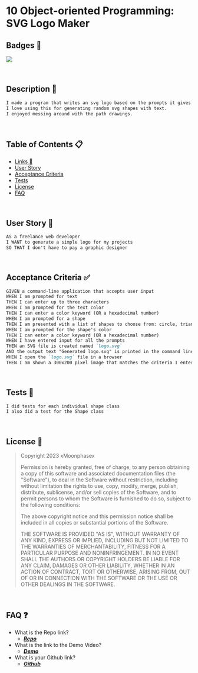 # 10 Object-oriented Programming: SVG Logo Maker

## Badges 📛
[![](https://img.shields.io/static/v1?label=License&message=MIT+License&color=blueviolet)](#license)

<br>

## Description 📝

```md
I made a program that writes an svg logo based on the prompts it gives.
I love using this for generating random svg shapes with text.
I enjoyed messing around with the path drawings.
```

<br>

## Table of Contents 📋

- [Links 🔗](#faq)
- [User Story](#uS)
- [Acceptance Criteria](#aC)
- [Tests](#tests)
- [License](#license)
- [FAQ](#faq)

<br>
<a id="uS"></a>

## User Story 📘

```md
AS a freelance web developer
I WANT to generate a simple logo for my projects
SO THAT I don't have to pay a graphic designer
```
<br>
<a id="aC"></a>

## Acceptance Criteria ✅

```md
GIVEN a command-line application that accepts user input
WHEN I am prompted for text
THEN I can enter up to three characters
WHEN I am prompted for the text color
THEN I can enter a color keyword (OR a hexadecimal number)
WHEN I am prompted for a shape
THEN I am presented with a list of shapes to choose from: circle, triangle, and square
WHEN I am prompted for the shape's color
THEN I can enter a color keyword (OR a hexadecimal number)
WHEN I have entered input for all the prompts
THEN an SVG file is created named `logo.svg`
AND the output text "Generated logo.svg" is printed in the command line
WHEN I open the `logo.svg` file in a browser
THEN I am shown a 300x200 pixel image that matches the criteria I entered
```
<br>
<a id="tests"></a>

## Tests 🧪


```md
I did tests for each individual shape class
I also did a test for the Shape class
```
<br>
<a id="license"></a>

## License 	🔑


> Copyright 2023 xMoonphasex
>
> Permission is hereby granted, free of charge, to any person obtaining a copy of this software and associated documentation files (the "Software"), to deal in the Software without restriction, including without limitation the rights to use, copy, modify, merge, publish, distribute, sublicense, and/or sell copies of the Software, and to permit persons to whom the Software is furnished to do so, subject to the following conditions:
>
> The above copyright notice and this permission notice shall be included in all copies or substantial portions of the Software.
>
> THE SOFTWARE IS PROVIDED "AS IS", WITHOUT WARRANTY OF ANY KIND, EXPRESS OR IMPLIED, INCLUDING BUT NOT LIMITED TO THE WARRANTIES OF MERCHANTABILITY, FITNESS FOR A PARTICULAR PURPOSE AND NONINFRINGEMENT. IN NO EVENT SHALL THE AUTHORS OR COPYRIGHT HOLDERS BE LIABLE FOR ANY CLAIM, DAMAGES OR OTHER LIABILITY, WHETHER IN AN ACTION OF CONTRACT, TORT OR OTHERWISE, ARISING FROM, OUT OF OR IN CONNECTION WITH THE SOFTWARE OR THE USE OR OTHER DEALINGS IN THE SOFTWARE.


<br>

<a id="faq"></a>

## FAQ ❓

* What is the Repo link?
  * <a href='https://github.com/XMoonphaseX/myLogoMaker' target='_blank'>***Repo***</a>
* What is the link to the Demo Video?
  * <a href='https://drive.google.com/file/d/1LDUhU0CAOBRHgzzvAyeothk-pb3H5U2y/view' target='_blank'>***Demo***</a>
* What is your Github link?
  * <a href='https://github.com/xMoonphasex' target='_blank'>***Github***</a>
